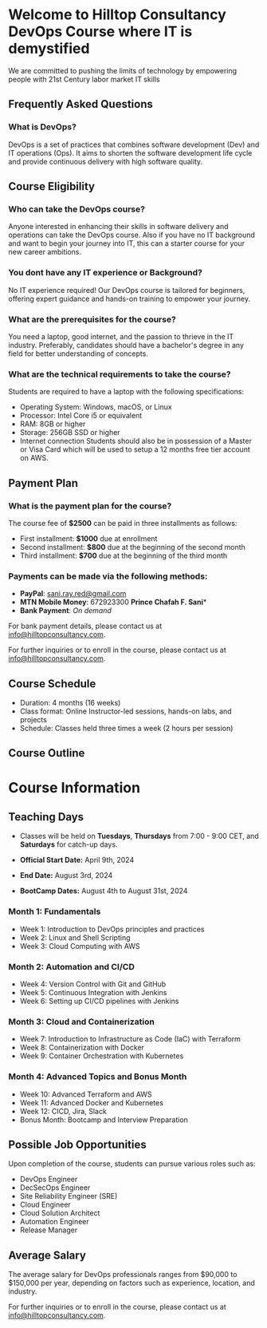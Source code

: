 # Welcome to Hilltop Consultancy DevOps Course where IT is demystified
We are committed to pushing the limits of technology by empowering people with 21st Century labor market IT skills

## Frequently Asked Questions

### What is DevOps?
DevOps is a set of practices that combines software development (Dev) and IT operations (Ops). It aims to shorten the software development life cycle and provide continuous delivery with high software quality.

## Course Eligibility

### Who can take the DevOps course?
Anyone interested in enhancing their skills in software delivery and operations can take the DevOps course. Also if you  have  no IT background and want to begin your journey into IT, this can a starter course for your new career ambitions.

### You dont have any IT experience or Background?
No IT experience required! Our DevOps course is tailored for beginners, offering expert guidance and hands-on training to empower your journey.


### What are the prerequisites for the course?
You  need a laptop, good internet, and the passion to thrieve in the IT  industry. Preferably, candidates should have a bachelor's degree in any field for better understanding of concepts. 

### What are the technical requirements to take the course?
Students are required to have a laptop with the following specifications:
- Operating System: Windows, macOS, or Linux
- Processor: Intel Core i5 or equivalent
- RAM: 8GB or higher
- Storage: 256GB SSD or higher
- Internet connection
Students should also be in possession of a Master or Visa Card which will be used to setup a 12  months free tier account on AWS.

## Payment Plan

### What is the payment plan for the course?
The course fee of **$2500** can be paid in three installments as follows:
- First installment: **$1000** due at enrollment
- Second installment: **$800** due at the beginning of the second month
- Third installment: **$700** due at the beginning of the third month

### Payments can be made via the following methods:

- **PayPal**: [sani.ray.red@gmail.com](mailto:sani.ray.red@gmail.com)
- **MTN Mobile Money**: 672923300  **Prince Chafah F. Sani***
- **Bank Payment**: *On demand*

For bank payment details, please contact us at [info@hilltopconsultancy.com](mailto:info@hilltopconsultancy.com).

For further inquiries or to enroll in the course, please contact us at [info@hilltopconsultancy.com](mailto:info@hilltopconsultancy.com).

## Course Schedule

- Duration: 4 months (16 weeks)
- Class format: Online Instructor-led sessions, hands-on labs, and projects
- Schedule: Classes held three times a week (2 hours per session)


## Course Outline

# Course Information

## Teaching Days
- Classes will be held on **Tuesdays**, **Thursdays** from 7:00 - 9:00 CET, and **Saturdays** for catch-up days.

- **Official Start Date:** April 9th, 2024
- **End Date:** August 3rd, 2024
- **BootCamp Dates:** August 4th to August 31st, 2024

### Month 1: Fundamentals
- Week 1: Introduction to DevOps principles and practices
- Week 2: Linux and Shell Scripting
- Week 3: Cloud Computing with AWS

### Month 2: Automation and CI/CD
- Week 4: Version Control with Git and GitHub
- Week 5: Continuous Integration with Jenkins
- Week 6: Setting up CI/CD pipelines with Jenkins

### Month 3: Cloud and Containerization
- Week 7: Introduction to Infrastructure as Code (IaC) with Terraform
- Week 8: Containerization with Docker
- Week 9: Container Orchestration with Kubernetes

### Month 4: Advanced Topics and Bonus Month
- Week 10: Advanced Terraform and AWS
- Week 11: Advanced Docker and Kubernetes
- Week 12: CICD, Jira, Slack
- Bonus Month: Bootcamp and Interview Preparation

## Possible Job Opportunities
Upon completion of the course, students can pursue various roles such as:
- DevOps Engineer
- DecSecOps Engineer
- Site Reliability Engineer (SRE)
- Cloud Engineer
- Cloud Solution Architect
- Automation Engineer
- Release Manager

## Average Salary
The average salary for DevOps professionals ranges from $90,000 to $150,000 per year, depending on factors such as experience, location, and industry.

For further inquiries or to enroll in the course, please contact us at [info@hilltopconsultancy.com](mailto:info@hilltopconsultancy.com).

